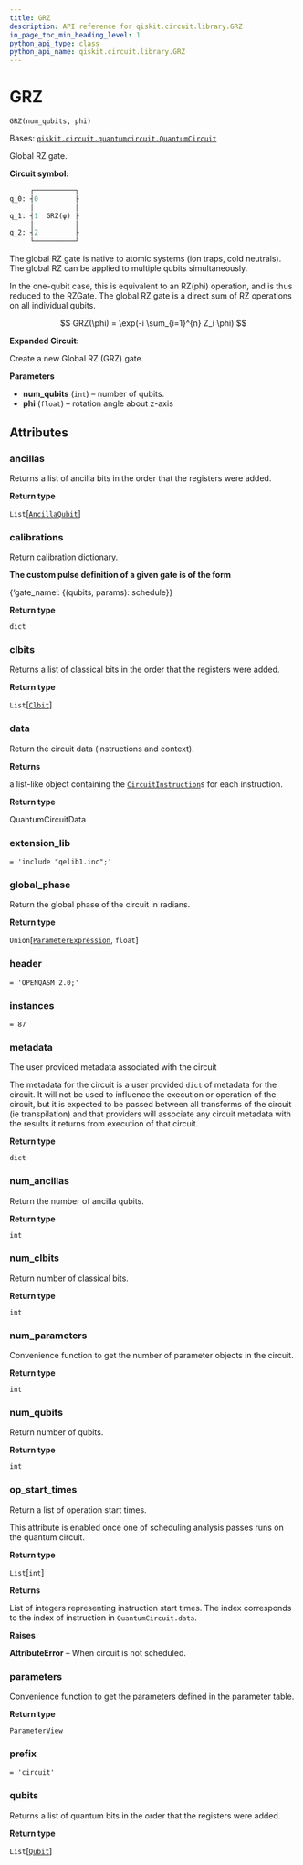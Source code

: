 ```yaml
---
title: GRZ
description: API reference for qiskit.circuit.library.GRZ
in_page_toc_min_heading_level: 1
python_api_type: class
python_api_name: qiskit.circuit.library.GRZ
---
```


# GRZ

<span id="qiskit.circuit.library.GRZ" />

`GRZ(num_qubits, phi)`

Bases: [`qiskit.circuit.quantumcircuit.QuantumCircuit`](qiskit.circuit.QuantumCircuit "qiskit.circuit.quantumcircuit.QuantumCircuit")

Global RZ gate.

**Circuit symbol:**

```python
     ┌──────────┐
q_0: ┤0         ├
     │          │
q_1: ┤1  GRZ(φ) ├
     │          │
q_2: ┤2         ├
     └──────────┘
```

The global RZ gate is native to atomic systems (ion traps, cold neutrals). The global RZ can be applied to multiple qubits simultaneously.

In the one-qubit case, this is equivalent to an RZ(phi) operation, and is thus reduced to the RZGate. The global RZ gate is a direct sum of RZ operations on all individual qubits.

$$
GRZ(\phi) = \exp(-i \sum_{i=1}^{n} Z_i \phi)
$$

**Expanded Circuit:**

Create a new Global RZ (GRZ) gate.

**Parameters**

*   **num\_qubits** (`int`) – number of qubits.
*   **phi** (`float`) – rotation angle about z-axis

## Attributes

<span id="qiskit.circuit.library.GRZ.ancillas" />

### ancillas

Returns a list of ancilla bits in the order that the registers were added.

**Return type**

`List`\[[`AncillaQubit`](qiskit.circuit.AncillaQubit "qiskit.circuit.quantumregister.AncillaQubit")]

<span id="qiskit.circuit.library.GRZ.calibrations" />

### calibrations

Return calibration dictionary.

**The custom pulse definition of a given gate is of the form**

\{‘gate\_name’: \{(qubits, params): schedule}}

**Return type**

`dict`

<span id="qiskit.circuit.library.GRZ.clbits" />

### clbits

Returns a list of classical bits in the order that the registers were added.

**Return type**

`List`\[[`Clbit`](qiskit.circuit.Clbit "qiskit.circuit.classicalregister.Clbit")]

<span id="qiskit.circuit.library.GRZ.data" />

### data

Return the circuit data (instructions and context).

**Returns**

a list-like object containing the [`CircuitInstruction`](qiskit.circuit.CircuitInstruction "qiskit.circuit.CircuitInstruction")s for each instruction.

**Return type**

QuantumCircuitData

<span id="qiskit.circuit.library.GRZ.extension_lib" />

### extension\_lib

`= 'include "qelib1.inc";'`

<span id="qiskit.circuit.library.GRZ.global_phase" />

### global\_phase

Return the global phase of the circuit in radians.

**Return type**

`Union`\[[`ParameterExpression`](qiskit.circuit.ParameterExpression "qiskit.circuit.parameterexpression.ParameterExpression"), `float`]

<span id="qiskit.circuit.library.GRZ.header" />

### header

`= 'OPENQASM 2.0;'`

<span id="qiskit.circuit.library.GRZ.instances" />

### instances

`= 87`

<span id="qiskit.circuit.library.GRZ.metadata" />

### metadata

The user provided metadata associated with the circuit

The metadata for the circuit is a user provided `dict` of metadata for the circuit. It will not be used to influence the execution or operation of the circuit, but it is expected to be passed between all transforms of the circuit (ie transpilation) and that providers will associate any circuit metadata with the results it returns from execution of that circuit.

**Return type**

`dict`

<span id="qiskit.circuit.library.GRZ.num_ancillas" />

### num\_ancillas

Return the number of ancilla qubits.

**Return type**

`int`

<span id="qiskit.circuit.library.GRZ.num_clbits" />

### num\_clbits

Return number of classical bits.

**Return type**

`int`

<span id="qiskit.circuit.library.GRZ.num_parameters" />

### num\_parameters

Convenience function to get the number of parameter objects in the circuit.

**Return type**

`int`

<span id="qiskit.circuit.library.GRZ.num_qubits" />

### num\_qubits

Return number of qubits.

**Return type**

`int`

<span id="qiskit.circuit.library.GRZ.op_start_times" />

### op\_start\_times

Return a list of operation start times.

This attribute is enabled once one of scheduling analysis passes runs on the quantum circuit.

**Return type**

`List`\[`int`]

**Returns**

List of integers representing instruction start times. The index corresponds to the index of instruction in `QuantumCircuit.data`.

**Raises**

**AttributeError** – When circuit is not scheduled.

<span id="qiskit.circuit.library.GRZ.parameters" />

### parameters

Convenience function to get the parameters defined in the parameter table.

**Return type**

`ParameterView`

<span id="qiskit.circuit.library.GRZ.prefix" />

### prefix

`= 'circuit'`

<span id="qiskit.circuit.library.GRZ.qubits" />

### qubits

Returns a list of quantum bits in the order that the registers were added.

**Return type**

`List`\[[`Qubit`](qiskit.circuit.Qubit "qiskit.circuit.quantumregister.Qubit")]


